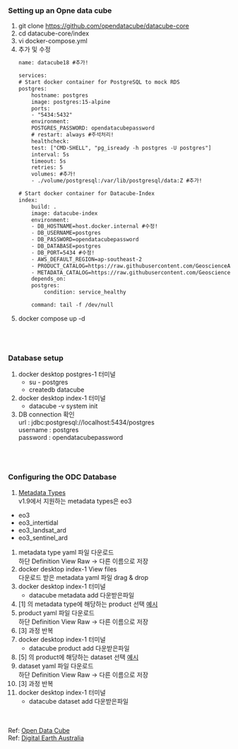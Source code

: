 ### Setting up an Opne data cube

1. git clone https://github.com/opendatacube/datacube-core
2. cd datacube-core/index
3. vi docker-compose.yml
4. 추가 및 수정
    ```xml
    name: datacube18 #추가!

    services:
    # Start docker container for PostgreSQL to mock RDS
    postgres:
        hostname: postgres
        image: postgres:15-alpine
        ports:
        - "5434:5432"
        environment:
        POSTGRES_PASSWORD: opendatacubepassword
        # restart: always #주석처리!
        healthcheck:
        test: ["CMD-SHELL", "pg_isready -h postgres -U postgres"]
        interval: 5s
        timeout: 5s
        retries: 5
        volumes: #추가!
        - ./volume/postgresql:/var/lib/postgresql/data:Z #추가!

    # Start docker container for Datacube-Index
    index:
        build: .
        image: datacube-index
        environment:
        - DB_HOSTNAME=host.docker.internal #수정!
        - DB_USERNAME=postgres
        - DB_PASSWORD=opendatacubepassword
        - DB_DATABASE=postgres
        - DB_PORT=5434 #수정!
        - AWS_DEFAULT_REGION=ap-southeast-2
        - PRODUCT_CATALOG=https://raw.githubusercontent.com/GeoscienceAustralia/dea-config/a4f39b485b33608a016032d9987251881fec4b6f/workspaces/sandbox-products.csv
        - METADATA_CATALOG=https://raw.githubusercontent.com/GeoscienceAustralia/dea-config/a4f39b485b33608a016032d9987251881fec4b6f/workspaces/sandbox-metadata.yaml
        depends_on:
        postgres:
            condition: service_healthy

        command: tail -f /dev/null
    ```
5. docker compose up -d

<br><br>
### Database setup
1. docker desktop postgres-1 터미널
   - su - postgres
   - createdb datacube
2. docker desktop index-1 터미널
   - datacube -v system init
3. DB connection 확인
   <br>url : jdbc:postgresql://localhost:5434/postgres
   <br>username : postgres
   <br>password : opendatacubepassword

<br><br>
### Configuring the ODC Database
1. [Metadata Types](https://explorer.dea.ga.gov.au/metadata-types)
   <br>v1.9에서 지원하는 metadata types은 eo3
-  eo3
-  eo3_intertidal
-  eo3_landsat_ard
-  eo3_sentinel_ard
1. metadata type yaml 파일 다운로드
   <br> 하단 Definition View Raw &rightarrow; 다른 이름으로 저장
2. docker desktop index-1 View files
   <br> 다운로드 받은 metadata yaml 파일 drag & drop
3. docker desktop index-1 터미널
   - datacube metadata add 다운받은파일
4. [1] 의 metadata type에 해당하는 product 선택 [예시](https://explorer.dea.ga.gov.au/products/ga_ls9c_ard_3)
5. product yaml 파일 다운로드
   <br> 하단 Definition View Raw &rightarrow; 다른 이름으로 저장
6. [3] 과정 반복
7. docker desktop index-1 터미널
   - datacube product add 다운받은파일
8. [5] 의 product에 해당하는 dataset 선택 [예시](https://explorer.dea.ga.gov.au/products/ga_ls9c_ard_3/datasets/bb3b9c93-0238-448f-83ee-a8df86207631)
9.  dataset yaml 파일 다운로드
   <br> 하단 Definition View Raw &rightarrow; 다른 이름으로 저장
10. [3] 과정 반복
11. docker desktop index-1 터미널
    - datacube dataset add 다운받은파일


<br><br>
Ref: [Open Data Cube](https://datacube-core.readthedocs.io/en/stable/installation/index.html)<br>
Ref: [Digital Earth Australia](https://explorer.dea.ga.gov.au/products)